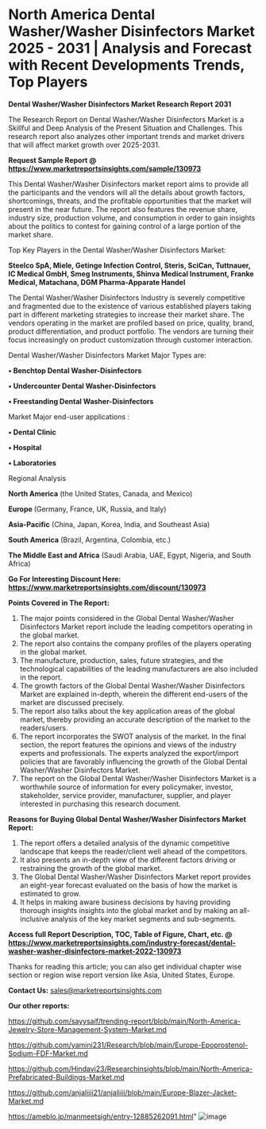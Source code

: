 # North America Dental Washer/Washer Disinfectors Market 2025 - 2031 | Analysis and Forecast with Recent Developments Trends, Top Players

<strong>Dental Washer/Washer Disinfectors Market Research Report 2031</strong>

The Research Report on Dental Washer/Washer Disinfectors Market is a Skillful and Deep Analysis of the Present Situation and Challenges. This research report also analyzes other important trends and market drivers that will affect market growth over 2025-2031.

<strong>Request Sample Report @ <a href=https://www.marketreportsinsights.com/sample/130973>https://www.marketreportsinsights.com/sample/130973</a></strong>

This Dental Washer/Washer Disinfectors market report aims to provide all the participants and the vendors will all the details about growth factors, shortcomings, threats, and the profitable opportunities that the market will present in the near future. The report also features the revenue share, industry size, production volume, and consumption in order to gain insights about the politics to contest for gaining control of a large portion of the market share.

Top Key Players in the Dental Washer/Washer Disinfectors Market:

<strong>Steelco SpA, Miele, Getinge Infection Control, Steris, SciCan, Tuttnauer, IC Medical GmbH, Smeg Instruments, Shinva Medical Instrument, Franke Medical, Matachana, DGM Pharma-Apparate Handel</strong>

The Dental Washer/Washer Disinfectors Industry is severely competitive and fragmented due to the existence of various established players taking part in different marketing strategies to increase their market share. The vendors operating in the market are profiled based on price, quality, brand, product differentiation, and product portfolio. The vendors are turning their focus increasingly on product customization through customer interaction.

Dental Washer/Washer Disinfectors Market Major Types are:

<strong>• Benchtop Dental Washer-Disinfectors

• Undercounter Dental Washer-Disinfectors

• Freestanding Dental Washer-Disinfectors</strong>

Market Major end-user applications :

<strong>• Dental Clinic

• Hospital

• Laboratories</strong>

Regional Analysis

</u><strong><b>North America</b></strong> (the United States, Canada, and Mexico)

<strong><b>Europe </b></strong>(Germany, France, UK, Russia, and Italy)

<strong><b>Asia-Pacific</b></strong> (China, Japan, Korea, India, and Southeast Asia)

<strong><b>South America</b></strong> (Brazil, Argentina, Colombia, etc.)

<strong><b>The Middle East and Africa</b></strong> (Saudi Arabia, UAE, Egypt, Nigeria, and South Africa)

<strong>Go For Interesting Discount Here: <a href=https://www.marketreportsinsights.com/discount/130973>https://www.marketreportsinsights.com/discount/130973</a></strong>

<strong>Points Covered in The Report:</strong>
<ol>
  <li>The major points considered in the Global Dental Washer/Washer Disinfectors Market report include the leading competitors operating in the global market.</li>
  <li>The report also contains the company profiles of the players operating in the global market.</li>
  <li>The manufacture, production, sales, future strategies, and the technological capabilities of the leading manufacturers are also included in the report.</li>
  <li>The growth factors of the Global Dental Washer/Washer Disinfectors Market are explained in-depth, wherein the different end-users of the market are discussed precisely.</li>
  <li>The report also talks about the key application areas of the global market, thereby providing an accurate description of the market to the readers/users.</li>
  <li>The report incorporates the SWOT analysis of the market. In the final section, the report features the opinions and views of the industry experts and professionals. The experts analyzed the export/import policies that are favorably influencing the growth of the Global Dental Washer/Washer Disinfectors Market.</li>
  <li>The report on the Global Dental Washer/Washer Disinfectors Market is a worthwhile source of information for every policymaker, investor, stakeholder, service provider, manufacturer, supplier, and player interested in purchasing this research document.</li>
</ol>
<strong>Reasons for Buying Global Dental Washer/Washer Disinfectors Market Report:</strong>

<ol>
  <li>The report offers a detailed analysis of the dynamic competitive landscape that keeps the reader/client well ahead of the competitors.</li>
  <li>It also presents an in-depth view of the different factors driving or restraining the growth of the global market.</li>
  <li>The Global Dental Washer/Washer Disinfectors Market report provides an eight-year forecast evaluated on the basis of how the market is estimated to grow.</li>
  <li>It helps in making aware business decisions by having providing thorough insights insights into the global market and by making an all-inclusive analysis of the key market segments and sub-segments.</li>
</ol>
<strong>Access full Report Description, TOC, Table of Figure, Chart, etc. @ <a href=https://www.marketreportsinsights.com/industry-forecast/dental-washer-washer-disinfectors-market-2022-130973>https://www.marketreportsinsights.com/industry-forecast/dental-washer-washer-disinfectors-market-2022-130973</a></strong>


Thanks for reading this article; you can also get individual chapter wise section or region wise report version like Asia, United States, Europe.

<strong>Contact Us:</strong>
sales@marketreportsinsights.com

<strong>Our other reports:</strong>

<a href=https://github.com/sayysaif/trending-report/blob/main/North-America-Jewelry-Store-Management-System-Market.md>https://github.com/sayysaif/trending-report/blob/main/North-America-Jewelry-Store-Management-System-Market.md</a>

<a href=https://github.com/yamini231/Research/blob/main/Europe-Epoprostenol-Sodium-FDF-Market.md>https://github.com/yamini231/Research/blob/main/Europe-Epoprostenol-Sodium-FDF-Market.md</a>

<a href=https://github.com/Hindavi23/Researchinsights/blob/main/North-America-Prefabricated-Buildings-Market.md>https://github.com/Hindavi23/Researchinsights/blob/main/North-America-Prefabricated-Buildings-Market.md</a>

<a href=https://github.com/anjaliiii21/anjaliiii/blob/main/Europe-Blazer-Jacket-Market.md>https://github.com/anjaliiii21/anjaliiii/blob/main/Europe-Blazer-Jacket-Market.md</a>

<a href=https://ameblo.jp/manmeetsigh/entry-12885262091.html>https://ameblo.jp/manmeetsigh/entry-12885262091.html</a>"
![image](https://github.com/user-attachments/assets/f2933004-525b-4ce9-b251-587894b4ac0d)
